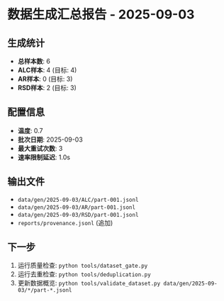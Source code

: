 # 数据生成汇总报告 - 2025-09-03

## 生成统计
- **总样本数**: 6
- **ALC样本**: 4 (目标: 4)
- **AR样本**: 0 (目标: 3)
- **RSD样本**: 2 (目标: 3)

## 配置信息
- **温度**: 0.7
- **批次日期**: 2025-09-03
- **最大重试次数**: 3
- **速率限制延迟**: 1.0s

## 输出文件
- `data/gen/2025-09-03/ALC/part-001.jsonl`
- `data/gen/2025-09-03/AR/part-001.jsonl`
- `data/gen/2025-09-03/RSD/part-001.jsonl`
- `reports/provenance.jsonl` (追加)

## 下一步
1. 运行质量检查: `python tools/dataset_gate.py`
2. 运行去重检查: `python tools/deduplication.py`
3. 更新数据概览: `python tools/validate_dataset.py data/gen/2025-09-03/*/part-*.jsonl`
